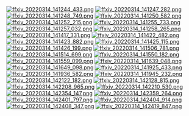 [![ffxiv_20220314_141244_433.png](./image_e_thumb/ffxiv_20220314_141244_433.png.thumb.jpg)](./image_e/ffxiv_20220314_141244_433.png) 
[![ffxiv_20220314_141247_282.png](./image_e_thumb/ffxiv_20220314_141247_282.png.thumb.jpg)](./image_e/ffxiv_20220314_141247_282.png) 
[![ffxiv_20220314_141248_749.png](./image_e_thumb/ffxiv_20220314_141248_749.png.thumb.jpg)](./image_e/ffxiv_20220314_141248_749.png) 
[![ffxiv_20220314_141250_582.png](./image_e_thumb/ffxiv_20220314_141250_582.png.thumb.jpg)](./image_e/ffxiv_20220314_141250_582.png) 
[![ffxiv_20220314_141252_215.png](./image_e_thumb/ffxiv_20220314_141252_215.png.thumb.jpg)](./image_e/ffxiv_20220314_141252_215.png) 
[![ffxiv_20220314_141255_733.png](./image_e_thumb/ffxiv_20220314_141255_733.png.thumb.jpg)](./image_e/ffxiv_20220314_141255_733.png) 
[![ffxiv_20220314_141257_032.png](./image_e_thumb/ffxiv_20220314_141257_032.png.thumb.jpg)](./image_e/ffxiv_20220314_141257_032.png) 
[![ffxiv_20220314_141258_265.png](./image_e_thumb/ffxiv_20220314_141258_265.png.thumb.jpg)](./image_e/ffxiv_20220314_141258_265.png) 
[![ffxiv_20220314_141417_331.png](./image_e_thumb/ffxiv_20220314_141417_331.png.thumb.jpg)](./image_e/ffxiv_20220314_141417_331.png) 
[![ffxiv_20220314_141422_482.png](./image_e_thumb/ffxiv_20220314_141422_482.png.thumb.jpg)](./image_e/ffxiv_20220314_141422_482.png) 
[![ffxiv_20220314_141423_882.png](./image_e_thumb/ffxiv_20220314_141423_882.png.thumb.jpg)](./image_e/ffxiv_20220314_141423_882.png) 
[![ffxiv_20220314_141425_115.png](./image_e_thumb/ffxiv_20220314_141425_115.png.thumb.jpg)](./image_e/ffxiv_20220314_141425_115.png) 
[![ffxiv_20220314_141426_199.png](./image_e_thumb/ffxiv_20220314_141426_199.png.thumb.jpg)](./image_e/ffxiv_20220314_141426_199.png) 
[![ffxiv_20220314_141506_781.png](./image_e_thumb/ffxiv_20220314_141506_781.png.thumb.jpg)](./image_e/ffxiv_20220314_141506_781.png) 
[![ffxiv_20220314_141514_699.png](./image_e_thumb/ffxiv_20220314_141514_699.png.thumb.jpg)](./image_e/ffxiv_20220314_141514_699.png) 
[![ffxiv_20220314_141550_182.png](./image_e_thumb/ffxiv_20220314_141550_182.png.thumb.jpg)](./image_e/ffxiv_20220314_141550_182.png) 
[![ffxiv_20220314_141559_099.png](./image_e_thumb/ffxiv_20220314_141559_099.png.thumb.jpg)](./image_e/ffxiv_20220314_141559_099.png) 
[![ffxiv_20220314_141639_048.png](./image_e_thumb/ffxiv_20220314_141639_048.png.thumb.jpg)](./image_e/ffxiv_20220314_141639_048.png) 
[![ffxiv_20220314_141649_098.png](./image_e_thumb/ffxiv_20220314_141649_098.png.thumb.jpg)](./image_e/ffxiv_20220314_141649_098.png) 
[![ffxiv_20220314_141925_433.png](./image_e_thumb/ffxiv_20220314_141925_433.png.thumb.jpg)](./image_e/ffxiv_20220314_141925_433.png) 
[![ffxiv_20220314_141936_582.png](./image_e_thumb/ffxiv_20220314_141936_582.png.thumb.jpg)](./image_e/ffxiv_20220314_141936_582.png) 
[![ffxiv_20220314_141945_232.png](./image_e_thumb/ffxiv_20220314_141945_232.png.thumb.jpg)](./image_e/ffxiv_20220314_141945_232.png) 
[![ffxiv_20220314_142122_182.png](./image_e_thumb/ffxiv_20220314_142122_182.png.thumb.jpg)](./image_e/ffxiv_20220314_142122_182.png) 
[![ffxiv_20220314_142128_815.png](./image_e_thumb/ffxiv_20220314_142128_815.png.thumb.jpg)](./image_e/ffxiv_20220314_142128_815.png) 
[![ffxiv_20220314_142208_965.png](./image_e_thumb/ffxiv_20220314_142208_965.png.thumb.jpg)](./image_e/ffxiv_20220314_142208_965.png) 
[![ffxiv_20220314_142210_530.png](./image_e_thumb/ffxiv_20220314_142210_530.png.thumb.jpg)](./image_e/ffxiv_20220314_142210_530.png) 
[![ffxiv_20220314_142354_147.png](./image_e_thumb/ffxiv_20220314_142354_147.png.thumb.jpg)](./image_e/ffxiv_20220314_142354_147.png) 
[![ffxiv_20220314_142359_264.png](./image_e_thumb/ffxiv_20220314_142359_264.png.thumb.jpg)](./image_e/ffxiv_20220314_142359_264.png) 
[![ffxiv_20220314_142401_797.png](./image_e_thumb/ffxiv_20220314_142401_797.png.thumb.jpg)](./image_e/ffxiv_20220314_142401_797.png) 
[![ffxiv_20220314_142404_914.png](./image_e_thumb/ffxiv_20220314_142404_914.png.thumb.jpg)](./image_e/ffxiv_20220314_142404_914.png) 
[![ffxiv_20220314_142408_347.png](./image_e_thumb/ffxiv_20220314_142408_347.png.thumb.jpg)](./image_e/ffxiv_20220314_142408_347.png) 
[![ffxiv_20220314_142419_847.png](./image_e_thumb/ffxiv_20220314_142419_847.png.thumb.jpg)](./image_e/ffxiv_20220314_142419_847.png) 
